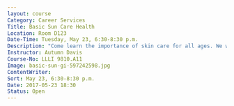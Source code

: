 ```yaml
---
layout: course
Category: Career Services
Title: Basic Sun Care Health
Location: Room D123
Date-Time: Tuesday, May 23, 6:30-8:30 p.m.
Description: "Come learn the importance of skin care for all ages. We will identify skin types vs. skin conditions, product ingredients which are beneficial for your skin and different skin care treatments. There also will be discussion of proper skin care routines for each skin type."
Instructor: Autumn Davis
Course-No: LLLI 9810.A11
Image: basic-sun-gi-597242598.jpg
ContentWriter:
Sort: May 23, 6:30-8:30 p.m.
Date: 2017-05-23 18:30
Status: Open
---
```

